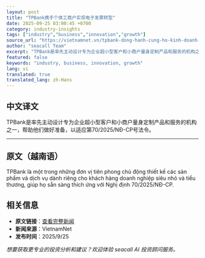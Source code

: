 ```yaml
---
layout: post
title: "TPBank携手个体工商户实现电子发票转型"
date: 2025-09-25 03:00:45 +0700
category: industry-insights
tags: ["industry","business","innovation","growth"]
source_url: "https://vietnamnet.vn/tpbank-dong-hanh-cung-ho-kinh-doanh-chuyen-doi-hoa-don-dien-tu-2445914.html"
author: "seacall Team"
excerpt: "TPBank是率先主动设计专为企业超小型客户和小商户量身定制产品和服务的机构之一，帮助他们做好准备，以适应第70/2025/NĐ-CP号法令。..."
featured: false
keywords: "industry, business, innovation, growth"
lang: vi
translated: true
translated_lang: zh-Hans
---
```


## 中文译文

TPBank是率先主动设计专为企业超小型客户和小商户量身定制产品和服务的机构之一，帮助他们做好准备，以适应第70/2025/NĐ-CP号法令。

---

## 原文（越南语）

TPBank là một trong những đơn vị tiên phong chủ động thiết kế các sản phẩm và dịch vụ dành riêng cho khách hàng doanh nghiệp siêu nhỏ và tiểu thương, giúp họ sẵn sàng thích ứng với Nghị định 70/2025/NĐ-CP.

## 相关信息

- **原文链接**：[查看完整新闻](https://vietnamnet.vn/tpbank-dong-hanh-cung-ho-kinh-doanh-chuyen-doi-hoa-don-dien-tu-2445914.html)
- **新闻来源**：VietnamNet
- **发布时间**：2025/9/25

*想要获取更专业的投资分析和建议？欢迎体验 seacall AI 投资顾问服务。*